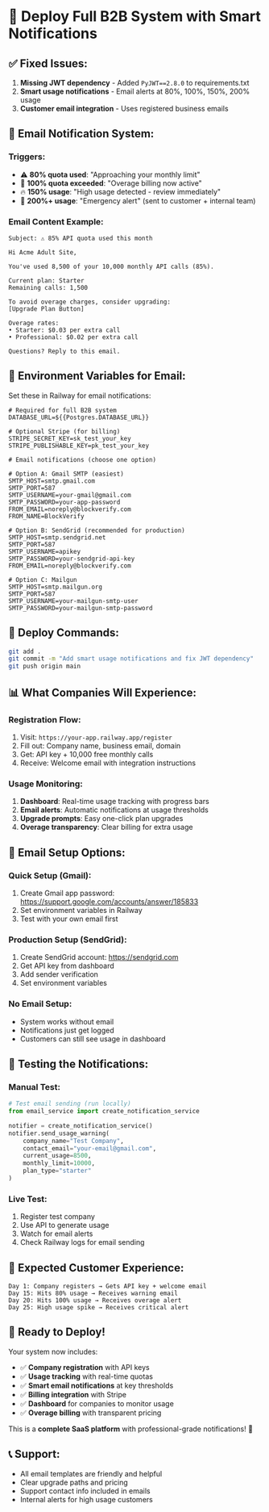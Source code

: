 # 🚀 Deploy Full B2B System with Smart Notifications

## ✅ **Fixed Issues:**
1. **Missing JWT dependency** - Added `PyJWT==2.8.0` to requirements.txt
2. **Smart usage notifications** - Email alerts at 80%, 100%, 150%, 200% usage
3. **Customer email integration** - Uses registered business emails

## 📧 **Email Notification System:**

### **Triggers:**
- ⚠️ **80% quota used**: "Approaching your monthly limit"
- 🚨 **100% quota exceeded**: "Overage billing now active" 
- 🔥 **150% usage**: "High usage detected - review immediately"
- 🚨 **200%+ usage**: "Emergency alert" (sent to customer + internal team)

### **Email Content Example:**
```
Subject: ⚠️ 85% API quota used this month

Hi Acme Adult Site,

You've used 8,500 of your 10,000 monthly API calls (85%).

Current plan: Starter
Remaining calls: 1,500

To avoid overage charges, consider upgrading:
[Upgrade Plan Button]

Overage rates:
• Starter: $0.03 per extra call
• Professional: $0.02 per extra call

Questions? Reply to this email.
```

## 🔧 **Environment Variables for Email:**

Set these in Railway for email notifications:

```env
# Required for full B2B system
DATABASE_URL=${{Postgres.DATABASE_URL}}

# Optional Stripe (for billing)
STRIPE_SECRET_KEY=sk_test_your_key
STRIPE_PUBLISHABLE_KEY=pk_test_your_key

# Email notifications (choose one option)

# Option A: Gmail SMTP (easiest)
SMTP_HOST=smtp.gmail.com
SMTP_PORT=587
SMTP_USERNAME=your-gmail@gmail.com
SMTP_PASSWORD=your-app-password
FROM_EMAIL=noreply@blockverify.com
FROM_NAME=BlockVerify

# Option B: SendGrid (recommended for production)
SMTP_HOST=smtp.sendgrid.net
SMTP_PORT=587
SMTP_USERNAME=apikey
SMTP_PASSWORD=your-sendgrid-api-key
FROM_EMAIL=noreply@blockverify.com

# Option C: Mailgun
SMTP_HOST=smtp.mailgun.org
SMTP_PORT=587
SMTP_USERNAME=your-mailgun-smtp-user
SMTP_PASSWORD=your-mailgun-smtp-password
```

## 🚀 **Deploy Commands:**

```bash
git add .
git commit -m "Add smart usage notifications and fix JWT dependency"
git push origin main
```

## 📊 **What Companies Will Experience:**

### **Registration Flow:**
1. Visit: `https://your-app.railway.app/register`
2. Fill out: Company name, business email, domain
3. Get: API key + 10,000 free monthly calls
4. Receive: Welcome email with integration instructions

### **Usage Monitoring:**
1. **Dashboard**: Real-time usage tracking with progress bars
2. **Email alerts**: Automatic notifications at usage thresholds
3. **Upgrade prompts**: Easy one-click plan upgrades
4. **Overage transparency**: Clear billing for extra usage

## 📧 **Email Setup Options:**

### **Quick Setup (Gmail):**
1. Create Gmail app password: https://support.google.com/accounts/answer/185833
2. Set environment variables in Railway
3. Test with your own email first

### **Production Setup (SendGrid):**
1. Create SendGrid account: https://sendgrid.com
2. Get API key from dashboard
3. Add sender verification
4. Set environment variables

### **No Email Setup:**
- System works without email
- Notifications just get logged
- Customers can still see usage in dashboard

## 🧪 **Testing the Notifications:**

### **Manual Test:**
```python
# Test email sending (run locally)
from email_service import create_notification_service

notifier = create_notification_service()
notifier.send_usage_warning(
    company_name="Test Company",
    contact_email="your-email@gmail.com", 
    current_usage=8500,
    monthly_limit=10000,
    plan_type="starter"
)
```

### **Live Test:**
1. Register test company
2. Use API to generate usage
3. Watch for email alerts
4. Check Railway logs for email sending

## 🎯 **Expected Customer Experience:**

```
Day 1: Company registers → Gets API key + welcome email
Day 15: Hits 80% usage → Receives warning email
Day 20: Hits 100% usage → Receives overage alert 
Day 25: High usage spike → Receives critical alert
```

## 🚀 **Ready to Deploy!**

Your system now includes:
- ✅ **Company registration** with API keys
- ✅ **Usage tracking** with real-time quotas
- ✅ **Smart email notifications** at key thresholds
- ✅ **Billing integration** with Stripe
- ✅ **Dashboard** for companies to monitor usage
- ✅ **Overage billing** with transparent pricing

This is a **complete SaaS platform** with professional-grade notifications! 🎉

## 📞 **Support:**
- All email templates are friendly and helpful
- Clear upgrade paths and pricing
- Support contact info included in emails
- Internal alerts for high usage customers 